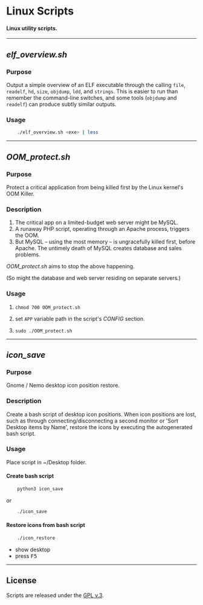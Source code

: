 
# Linux Scripts

#### Linux utility scripts.


---


## *elf_overview.sh*

### Purpose

Output a simple overview of an ELF executable through the calling `file`, `readelf`, `hd`, `size`, `objdump`, `ldd`, and `strings`. This is easier to run than remember the command-line switches, and some tools (`objdump` and `readelf`) can produce subtly similar outputs.


### Usage

```bash
    ./elf_overview.sh <exe> | less
```


---


## *OOM_protect.sh*

### Purpose

Protect a critical application from being killed first by the Linux kernel's OOM Killer.


### Description

1. The critical app on a limited-budget web server might be MySQL.
2. A runaway PHP script, operating through an Apache process, triggers the OOM.
3. But MySQL &ndash; using the most memory &ndash; is ungracefully killed first, before Apache. The untimely death of MySQL creates database and sales problems.

*OOM_protect.sh* aims to stop the above happening.

(So might the database and web server residing on separate servers.)


### Usage

1. `chmod 700 OOM_protect.sh`

2. set `APP` variable path in the script's *CONFIG* section.

3. `sudo ./OOM_protect.sh`


---


## *icon_save*

### Purpose

Gnome / Nemo desktop icon position restore.


### Description

Create a bash script of desktop icon positions. When icon positions are lost, such as through connecting/disconnecting a second monitor or 'Sort Desktop items by Name', restore the icons by executing the autogenerated bash script.


### Usage

Place script in ~/Desktop folder.

#### Create bash script

```bash
    python3 icon_save
```

or

```bash
    ./icon_save
```

#### Restore icons from bash script

```bash
    ./icon_restore
```

+ show desktop
+ press <kbd>F5</kbd>

---


## License

Scripts are released under the [GPL v.3](https://www.gnu.org/licenses/gpl-3.0.html).
